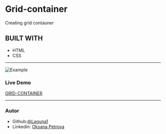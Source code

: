 # Grid-container
Creating grid contauner

## BUILT WITH
*  HTML
*  CSS
***
 ![Example]()

### Live Demo  
 [GRID-CONTAINER](https://laguna1.github.io/Grid-container/)
***


### Autor
 - Github:[@Laguna1](https://github.com/Laguna1)
 - Linkedin: [Oksana Petrova](https://www.linkedin.com/in/oksana-petrova-005bb0145/)
